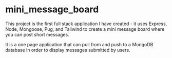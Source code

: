 # mini_message_board

This project is the first full stack application I have created - it uses Express, Node, Mongoose, Pug, and Tailwind to create a mini message board where you can post short messages. 

It is a one page application that can pull from and push to a MongoDB database in order to display messages submitted by users.
